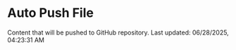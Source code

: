 # Auto Push File

Content that will be pushed to GitHub repository.
Last updated: 06/28/2025, 04:23:31 AM